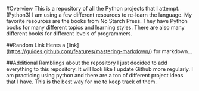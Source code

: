#Overview
This is a repository of all the Python projects that I attempt. (Python3)  I am using a few different resources to re-learn the language.  My favorite resources are the books from No Starch Press.  They have Python books for many different topics and learning styles.  There are also many different books for different levels of programmers.

##Random Link
Heres a [link] (https://guides.github.com/features/mastering-markdown/) for markdown...

##Additional Ramblings about the repository
I just decided to add everything to this repository.  It will look like I update Github more regularly.  I am practicing using python and there are a ton of different project ideas that I have.  This is the best way for me to keep track of them.